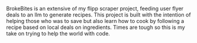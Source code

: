 BrokeBites is an extensive of my flipp scraper project, feeding user flyer deals to an llm to generate recipes.
This project is built with the intention of helping those who was to save but also learn how to cook by 
following a recipe based on local deals on ingredients. Times are tough so this is my take on trying to help
the world with code.

